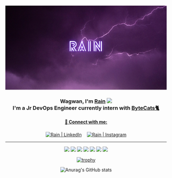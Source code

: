 <p align="center">
  <a href="http://rain.codes" target="_blank" rel="noreferrer"><img src="https://github.com/GNRain/GNRain/blob/main/images/Paint.png" alt="my banner"></a>
</p>

<h3 align="center">
Wagwan, I'm <a href="http://rain.codes/" target="_blank" rel="noreferrer">Rain</a> 
<img src="https://raw.githubusercontent.com/MartinHeinz/MartinHeinz/master/wave.gif" width="30px">
<br>
I'm a Jr DevOps Engineer currently intern with <a href="https://github.com/Byte-Cats"> ByteCats🐈
</h3>

<div align="center">

#### 🤝 Connect with me:

<a href="https://www.linkedin.com/in/ghaith-naouali-05bb1b194/"><img align="center" src="https://raw.githubusercontent.com/yushi1007/yushi1007/main/images/linkedin.svg" alt="Rain | LinkedIn" width="21px"/></a>
ㅤ<a href="https://instagram.com/itsyaboighaith"><img align="center" src="https://raw.githubusercontent.com/yushi1007/yushi1007/main/images/instagram.svg" alt="Rain | Instagram" width="21px"/></a>

</div>


<hr>

<div align="center">
  
![](https://img.shields.io/badge/OS-Linux-informational?style=flat&logo=Linux&logoColor=white&color=blueviolet)
![](https://img.shields.io/badge/Cloud-AWS-informational?style=flat&logo=AmazonAWS&logoColor=white&color=blueviolet)
![](https://img.shields.io/badge/Tools-Docker-informational?style=flat&logo=Docker&logoColor=white&color=blueviolet)
![](https://img.shields.io/badge/Tools-Kubernetes-informational?style=flat&logo=Kubernetes&logoColor=white&color=blueviolet)
![](https://img.shields.io/badge/Tools-Ansible-informational?style=flat&logo=Ansible&logoColor=white&color=blueviolet)
![](https://img.shields.io/badge/Editor-VSCode-informational?style=flat&logo=VisualStudioCode&logoColor=white&color=blueviolet)
![](https://img.shields.io/badge/Editor-NeoVIM-informational?style=flat&logo=NeoVIM&logoColor=white&color=blueviolet)
  
  
</div>  

<div align="center">
  
[![trophy](https://github-profile-trophy.vercel.app/?username=GNRain&theme=onedark)](https://github.com/GNRain/github-profile-trophy)

</div>
  
<div align="center">  

![Anurag's GitHub stats](https://github-readme-stats.vercel.app/api?username=GNRain&show_icons=true&theme=radical)

</div>
